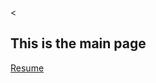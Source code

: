 <<!DOCTYPE html>
<html>
<head>
	<meta charset="utf-8">
	<meta name="viewport" content="width=device-width, initial-scale=1">
	<title>Main Page</title>
</head>
<body>
	<div>
		<h2>This is the main page</h2>
		<p>
			<a href="www.google.com">Resume</a>
		</p>
	</div>

</body>
</html>